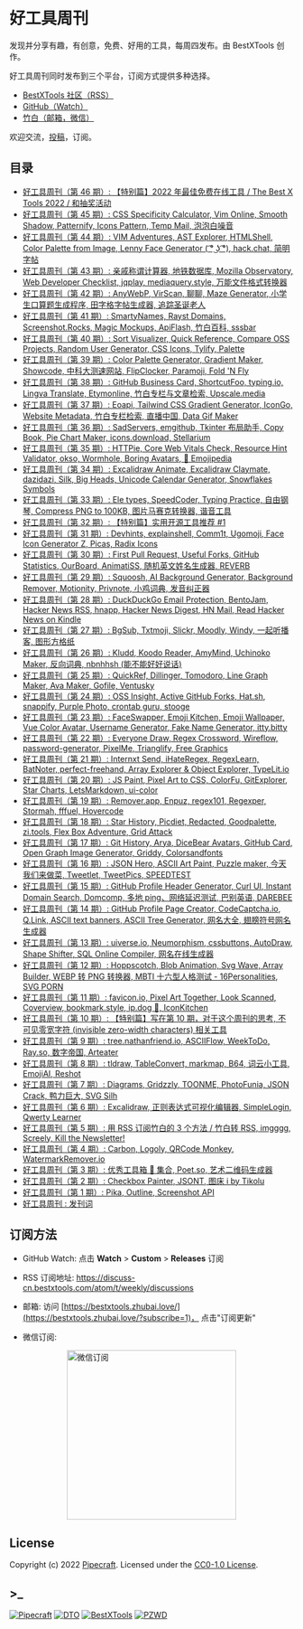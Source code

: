 # 好工具周刊

发现并分享有趣，有创意，免费、好用的工具，每周四发布。由 BestXTools 创作。

好工具周刊同时发布到三个平台，订阅方式提供多种选择。

- [BestXTools 社区（RSS）](https://discuss-cn.bestxtools.com/t/weekly)
- [GitHub（Watch）](https://github.com/bestxtools/weekly-cn)
- [竹白（邮箱，微信）](https://bestxtools.zhubai.love/)

欢迎交流，[投稿](https://discuss-cn.bestxtools.com/d/8)，订阅。

## 目录

- [好工具周刊（第 46 期）: 【特别篇】2022 年最佳免费在线工具 / The Best X Tools 2022 / 和抽奖活动](https://github.com/bestxtools/weekly-cn/blob/main/docs/issue-46.md)
- [好工具周刊（第 45 期）: CSS Specificity Calculator, Vim Online, Smooth Shadow, Patternify, Icons Pattern, Temp Mail, 泡泡白噪音](https://github.com/bestxtools/weekly-cn/blob/main/docs/issue-45.md)
- [好工具周刊（第 44 期）: VIM Adventures, AST Explorer, HTMLShell, Color Palette from Image, Lenny Face Generator ( ͡° ͜ʖ ͡°), hack.chat, 简明字帖](https://github.com/bestxtools/weekly-cn/blob/main/docs/issue-44.md)
- [好工具周刊（第 43 期）: 亲戚称谓计算器, 地铁数据库, Mozilla Observatory, Web Developer Checklist, jqplay, mediaquery.style, 万能文件格式转换器](https://github.com/bestxtools/weekly-cn/blob/main/docs/issue-43.md)
- [好工具周刊（第 42 期）: AnyWebP, VirScan, 聊聊, Maze Generator, 小学生口算题生成程序, 田字格字帖生成器, 追踪圣诞老人](https://github.com/bestxtools/weekly-cn/blob/main/docs/issue-42.md)
- [好工具周刊（第 41 期）: SmartyNames, Rayst Domains, Screenshot.Rocks, Magic Mockups, ApiFlash, 竹白百科, sssbar](https://github.com/bestxtools/weekly-cn/blob/main/docs/issue-41.md)
- [好工具周刊（第 40 期）: Sort Visualizer, Quick Reference, Compare OSS Projects, Random User Generator, CSS Icons, Tylify, Palette](https://github.com/bestxtools/weekly-cn/blob/main/docs/issue-40.md)
- [好工具周刊（第 39 期）: Color Palette Generator, Gradient Maker, Showcode, 中科大测速网站, FlipClocker, Paramoji, Fold 'N Fly](https://github.com/bestxtools/weekly-cn/blob/main/docs/issue-39.md)
- [好工具周刊（第 38 期）: GitHub Business Card, ShortcutFoo, typing.io, Lingva Translate, Etymonline, 竹白专栏与文章检索, Upscale.media](https://github.com/bestxtools/weekly-cn/blob/main/docs/issue-38.md)
- [好工具周刊（第 37 期）: Eoapi, Tailwind CSS Gradient Generator, IconGo, Website Metadata, 竹白专栏检索, 直播中国, Data Gif Maker](https://github.com/bestxtools/weekly-cn/blob/main/docs/issue-37.md)
- [好工具周刊（第 36 期）: SadServers, emgithub, Tkinter 布局助手, Copy Book, Pie Chart Maker, icons.download, Stellarium](https://github.com/bestxtools/weekly-cn/blob/main/docs/issue-36.md)
- [好工具周刊（第 35 期）: HTTPie, Core Web Vitals Check, Resource Hint Validator, okso, Wormhole, Boring Avatars, 📙 Emojipedia](https://github.com/bestxtools/weekly-cn/blob/main/docs/issue-35.md)
- [好工具周刊（第 34 期）: Excalidraw Animate, Excalidraw Claymate, dazidazi, Silk, Big Heads, Unicode Calendar Generator, Snowflakes Symbols](https://github.com/bestxtools/weekly-cn/blob/main/docs/issue-34.md)
- [好工具周刊（第 33 期）: Ele types, SpeedCoder, Typing Practice, 自由钢琴, Compress PNG to 100KB, 图片马赛克转换器, 谐音工具](https://github.com/bestxtools/weekly-cn/blob/main/docs/issue-33.md)
- [好工具周刊（第 32 期）: 【特别篇】实用开源工具推荐 #1](https://github.com/bestxtools/weekly-cn/blob/main/docs/issue-32.md)
- [好工具周刊（第 31 期）: Devhints, explainshell, Comm1t, Ugomoji, Face Icon Generator Z, Picas, Radix Icons](https://github.com/bestxtools/weekly-cn/blob/main/docs/issue-31.md)
- [好工具周刊（第 30 期）: First Pull Request, Useful Forks, GitHub Statistics, OurBoard, AnimatiSS, 随机英文姓名生成器, REVERB](https://github.com/bestxtools/weekly-cn/blob/main/docs/issue-30.md)
- [好工具周刊（第 29 期）: Squoosh, AI Background Generator, Background Remover, Motionity, Privnote, 小鸡词典, 发音纠正器](https://github.com/bestxtools/weekly-cn/blob/main/docs/issue-29.md)
- [好工具周刊（第 28 期）: DuckDuckGo Email Protection, BentoJam, Hacker News RSS, hnapp, Hacker News Digest, HN Mail, Read Hacker News on Kindle](https://github.com/bestxtools/weekly-cn/blob/main/docs/issue-28.md)
- [好工具周刊（第 27 期）: BgSub, Txtmoji, Slickr, Moodly, Windy, 一起听播客, 图形方格纸](https://github.com/bestxtools/weekly-cn/blob/main/docs/issue-27.md)
- [好工具周刊（第 26 期）: Kludd, Koodo Reader, AmyMind, Uchinoko Maker, 反向词典, nbnhhsh (能不能好好说话)](https://github.com/bestxtools/weekly-cn/blob/main/docs/issue-26.md)
- [好工具周刊（第 25 期）: QuickRef, Dillinger, Tomodoro, Line Graph Maker, Ava Maker, Gofile, Ventusky](https://github.com/bestxtools/weekly-cn/blob/main/docs/issue-25.md)
- [好工具周刊（第 24 期）: OSS Insight, Active GitHub Forks, Hat.sh, snappify, Purple Photo, crontab guru, stooge](https://github.com/bestxtools/weekly-cn/blob/main/docs/issue-24.md)
- [好工具周刊（第 23 期）: FaceSwapper, Emoji Kitchen, Emoji Wallpaper, Vue Color Avatar, Username Generator, Fake Name Generator, itty.bitty](https://github.com/bestxtools/weekly-cn/blob/main/docs/issue-23.md)
- [好工具周刊（第 22 期）: Everyone Draw, Regex Cross­word, Wireflow, password-generator, PixelMe, Trianglify, Free Graphics](https://github.com/bestxtools/weekly-cn/blob/main/docs/issue-22.md)
- [好工具周刊（第 21 期）: Internxt Send, iHateRegex, RegexLearn, BatNoter, perfect-freehand, Array Explorer & Object Explorer, TypeLit.io](https://github.com/bestxtools/weekly-cn/blob/main/docs/issue-21.md)
- [好工具周刊（第 20 期）: JS Paint, Pixel Art to CSS, ColorFu, GitExplorer, Star Charts, LetsMarkdown, ui-color](https://github.com/bestxtools/weekly-cn/blob/main/docs/issue-20.md)
- [好工具周刊（第 19 期）: Remover.app, Enpuz, regex101, Regexper, Stormah, fffuel, Hovercode](https://github.com/bestxtools/weekly-cn/blob/main/docs/issue-19.md)
- [好工具周刊（第 18 期）: Star History, Picdiet, Redacted, Goodpalette, zi.tools, Flex Box Adventure, Grid Attack](https://github.com/bestxtools/weekly-cn/blob/main/docs/issue-18.md)
- [好工具周刊（第 17 期）: Git History, Arya, DiceBear Avatars, GitHub Card, Open Graph Image Generator, Griddy, Colorsandfonts](https://github.com/bestxtools/weekly-cn/blob/main/docs/issue-17.md)
- [好工具周刊（第 16 期）: JSON Hero, ASCII Art Paint, Puzzle maker, 今天我们来做菜, Tweetlet, TweetPics, SPEEDTEST](https://github.com/bestxtools/weekly-cn/blob/main/docs/issue-16.md)
- [好工具周刊（第 15 期）: GitHub Profile Header Generator, Curl UI, Instant Domain Search, Domcomp, 多地 ping、网络延迟测试, 巴别英语, DAREBEE](https://github.com/bestxtools/weekly-cn/blob/main/docs/issue-15.md)
- [好工具周刊（第 14 期）: GitHub Profile Page Creator, CodeCaptcha.io, Q.Link, ASCII text banners, ASCII Tree Generator, 网名大全, 翅膀符号网名生成器](https://github.com/bestxtools/weekly-cn/blob/main/docs/issue-14.md)
- [好工具周刊（第 13 期）: uiverse.io, Neumorphism, cssbuttons, AutoDraw, Shape Shifter, SQL Online Compiler, 网名在线生成器](https://github.com/bestxtools/weekly-cn/blob/main/docs/issue-13.md)
- [好工具周刊（第 12 期）: Hoppscotch, Blob Animation, Svg Wave, Array Builder, WEBP 转 PNG 转换器, MBTI 十六型人格测试 - 16Personalities, SVG PORN](https://github.com/bestxtools/weekly-cn/blob/main/docs/issue-12.md)
- [好工具周刊（第 11 期）: favicon.io, Pixel Art Together, Look Scanned, Coverview, bookmark.style, ip.dog 🐶, IconKitchen](https://github.com/bestxtools/weekly-cn/blob/main/docs/issue-11.md)
- [好工具周刊（第 10 期）: 【特别篇】写在第 10 期，对于这个周刊的思考, 不可见零宽字符 (invisible zero-width characters) 相关工具](https://github.com/bestxtools/weekly-cn/blob/main/docs/issue-10.md)
- [好工具周刊（第 9 期）: tree.nathanfriend.io, ASCIIFlow, WeekToDo, Ray.so, 数字帝国, Arteater](https://github.com/bestxtools/weekly-cn/blob/main/docs/issue-9.md)
- [好工具周刊（第 8 期）: tldraw, TableConvert, markmap, B64, 词云小工具, EmojiAI, Reshot](https://github.com/bestxtools/weekly-cn/blob/main/docs/issue-8.md)
- [好工具周刊（第 7 期）: Diagrams, Gridzzly, TOONME, PhotoFunia, JSON Crack, 鸭力巨大, SVG Silh](https://github.com/bestxtools/weekly-cn/blob/main/docs/issue-7.md)
- [好工具周刊（第 6 期）: Excalidraw, 正则表达式可视化编辑器, SimpleLogin, Qwerty Learner](https://github.com/bestxtools/weekly-cn/blob/main/docs/issue-6.md)
- [好工具周刊（第 5 期）: 用 RSS 订阅竹白的 3 个方法 / 竹白转 RSS, imgggg, Screely, Kill the Newsletter!](https://github.com/bestxtools/weekly-cn/blob/main/docs/issue-5.md)
- [好工具周刊（第 4 期）: Carbon, Logoly, QRCode Monkey, WatermarkRemover.io](https://github.com/bestxtools/weekly-cn/blob/main/docs/issue-4.md)
- [好工具周刊（第 3 期）: 优秀工具箱 🧰 集合, Poet.so, 艺术二维码生成器](https://github.com/bestxtools/weekly-cn/blob/main/docs/issue-3.md)
- [好工具周刊（第 2 期）: Checkbox Painter, JSONT, 图床 i by Tikolu](https://github.com/bestxtools/weekly-cn/blob/main/docs/issue-2.md)
- [好工具周刊（第 1 期）: Pika, Outline, Screenshot API](https://github.com/bestxtools/weekly-cn/blob/main/docs/issue-1.md)
- [好工具周刊 : 发刊词](https://github.com/bestxtools/weekly-cn/blob/main/docs/issue-0.md)

## 订阅方法

- GitHub Watch: 点击 **Watch** > **Custom** > **Releases** 订阅

- RSS 订阅地址: <https://discuss-cn.bestxtools.com/atom/t/weekly/discussions>

- 邮箱: 访问 [https://bestxtools.zhubai.love/](https://bestxtools.zhubai.love/?subscribe=1)， 点击"订阅更新"

- 微信订阅:

<div style="display: flex;justify-content: center;"><a href="https://discuss-cn.bestxtools.com/d/5/2"><img width="300" src="https://assets.bestxtools.com/weekly-cn/main/images/2022-03-02-16-19-29.png" alt="微信订阅"></a></div>

## License

Copyright (c) 2022 [Pipecraft](https://www.pipecraft.net). Licensed under the [CC0-1.0 License](https://github.com/bestxtools/weekly-cn/blob/main/LICENSE).

## >\_

[![Pipecraft](https://img.shields.io/badge/site-pipecraft-brightgreen)](https://www.pipecraft.net)
[![DTO](https://img.shields.io/badge/site-DTO-brightgreen)](https://dto.pipecraft.net)
[![BestXTools](https://img.shields.io/badge/site-bestxtools-brightgreen)](https://www.bestxtools.com)
[![PZWD](https://img.shields.io/badge/site-pzwd-brightgreen)](https://pzwd.net)
